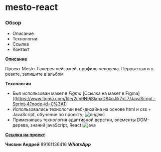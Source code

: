 # mesto-react

### Обзор
* Описание
* Технологии
* Ссылка
* Контакт

**Описание**

Проект Mesto.
Галерея пейзажей, профиль человека.
Первые шаги в реакте, запишите в альбом

**Технологии**

* Был использован макет в _Figma_
[Ссылка на макет в Figma]((https://www.figma.com/file/2cn9N9jSkmxD84oJik7xL7/JavaScript.-Sprint-4?node-id=0%3A1)
* Использовались технологии веб-дизайна на основе html и css + JavaScript, обучение по проекту;
![яндекс](https://github.com/ChisvinAndrew1/how-to-learn/blob/573f6bef7fb92abcaacb99dfb18825e118c8be34/images/logo_place_header.svg)
* Применялась технология адаптивной верстки, элементы DOM-дерева, знаний javaScript, React
![java](images/javscript.png)


[**Ссылка на проект**](https://chisvinandrew1.github.io/mesto-react/mesto-react/public/index.html)

**Чисвин Андрей** 89161136416 **_WhatsApp_**

